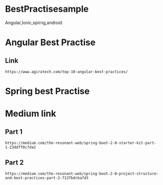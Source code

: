 # BestPractisesample
Angular,Ionic,spirng,android


# Angular Best Practise

## Link

`https://www.agiratech.com/top-10-angular-best-practices/`



# Spring best Practise 
# Medium link
## Part 1
`
https://medium.com/the-resonant-web/spring-boot-2-0-starter-kit-part-1-23ddff0c7da2
`
## Part 2
`
https://medium.com/the-resonant-web/spring-boot-2-0-project-structure-and-best-practices-part-2-7137bdcba7d3
`
